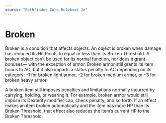 ```yaml
---
source: "Pathfinder Core Rulebook 2e"
---
```

# Broken

Broken is a condition that affects objects. An object is broken when damage has reduced its Hit Points to equal or less than its Broken Threshold. A broken object can’t be used for its normal function, nor does it grant bonuses— with the exception of armor. Broken armor still grants its item bonus to AC, but it also imparts a status penalty to AC depending on its category: –1 for broken light armor, –2 for broken medium armor, or –3 for broken heavy armor. 

A broken item still imposes penalties and limitations normally incurred by carrying, holding, or wearing it. For example, broken armor would still impose its Dexterity modifier cap, check penalty, and so forth. If an effect makes an item broken automatically and the item has more HP than its Broken Threshold, that effect also reduces the item’s current HP to the Broken Threshold.